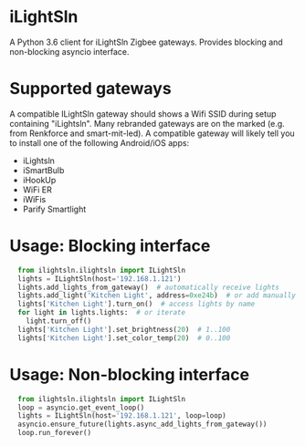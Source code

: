# iLightSln
A Python 3.6 client for iLightSln Zigbee gateways.
Provides blocking and non-blocking asyncio interface.

# Supported gateways
A compatible ILightSln gateway should shows a Wifi SSID during setup containing "iLightsln".
Many rebranded gateways are on the marked (e.g. from Renkforce and smart-mit-led).
A compatible gateway will likely tell you to install one of the following Android/iOS apps:
- iLightsln
- iSmartBulb
- iHookUp
- WiFi ER
- iWiFis
- Parify Smartlight 

# Usage: Blocking interface
```python
  from ilightsln.ilightsln import ILightSln
  lights = ILightSln(host='192.168.1.121')
  lights.add_lights_from_gateway()  # automatically receive lights
  lights.add_light('Kitchen Light', address=0xe24b)  # or add manually
  lights['Kitchen Light'].turn_on()  # access lights by name
  for light in lights.lights:  # or iterate
    light.turn_off()
  lights['Kitchen Light'].set_brightness(20)  # 1..100
  lights['Kitchen Light'].set_color_temp(20)  # 0..100  
```

# Usage: Non-blocking interface
```python
  from ilightsln.ilightsln import ILightSln
  loop = asyncio.get_event_loop()
  lights = ILightSln(host='192.168.1.121', loop=loop)
  asyncio.ensure_future(lights.async_add_lights_from_gateway())
  loop.run_forever() 
```
    
